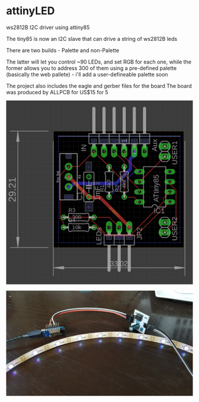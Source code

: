 # attinyLED
ws2812B I2C driver using attiny85

The tiny85 is now an I2C slave that can drive a string of ws2812B leds

There are two builds - Palette and non-Palette

The latter will let you control ~90 LEDs, and set RGB for each one, while the former allows you to address 300 of 
them using a pre-defined palette (basically the web pallete) - i'll add a user-defineable palette soon


The project also includes the eagle and gerber files for the board
The board was produced by ALLPCB for US$15 for 5

![Board - Eagle](https://github.com/barneyman/attinyLED/blob/master/board.png)

![Wemos driving board driving 15 leds](https://github.com/barneyman/attinyLED/blob/master/wemos-led.jpg)
